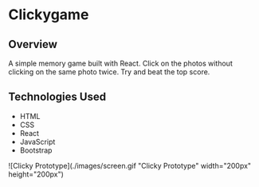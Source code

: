 # Clickygame

## Overview
A simple memory game built with React. Click on the photos without clicking on the same photo twice. Try and beat the top score.

## Technologies Used
- HTML
- CSS
- React
- JavaScript
- Bootstrap

![Clicky Prototype](./images/screen.gif "Clicky Prototype" width="200px" height="200px")

